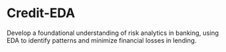 # Credit-EDA
Develop a foundational understanding of risk analytics in banking, using EDA to identify patterns and minimize financial losses in lending.
